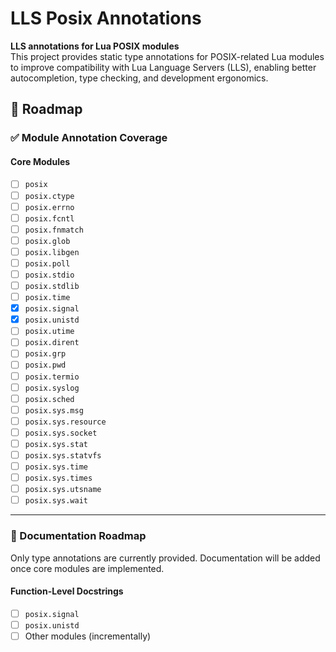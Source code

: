 # LLS Posix Annotations

**LLS annotations for Lua POSIX modules**  
This project provides static type annotations for POSIX-related Lua modules to improve compatibility with Lua Language Servers (LLS), enabling better autocompletion, type checking, and development ergonomics.  

## 🚧 Roadmap

### ✅ Module Annotation Coverage

#### Core Modules
- [ ] `posix`
- [ ] `posix.ctype`
- [ ] `posix.errno`
- [ ] `posix.fcntl`
- [ ] `posix.fnmatch`
- [ ] `posix.glob`
- [ ] `posix.libgen`
- [ ] `posix.poll`
- [ ] `posix.stdio`
- [ ] `posix.stdlib`
- [ ] `posix.time`
- [x] `posix.signal`
- [x] `posix.unistd`
- [ ] `posix.utime`
- [ ] `posix.dirent`
- [ ] `posix.grp`
- [ ] `posix.pwd`
- [ ] `posix.termio`
- [ ] `posix.syslog`
- [ ] `posix.sched`
- [ ] `posix.sys.msg`
- [ ] `posix.sys.resource`
- [ ] `posix.sys.socket`
- [ ] `posix.sys.stat`
- [ ] `posix.sys.statvfs`
- [ ] `posix.sys.time`
- [ ] `posix.sys.times`
- [ ] `posix.sys.utsname`
- [ ] `posix.sys.wait`

---

### 📝 Documentation Roadmap

Only type annotations are currently provided. Documentation will be added once core modules are implemented.

#### Function-Level Docstrings
- [ ] `posix.signal`
- [ ] `posix.unistd`
- [ ] Other modules (incrementally)
